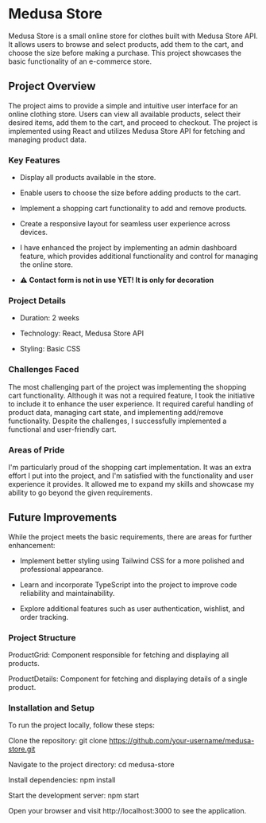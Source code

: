 # Medusa Store

Medusa Store is a small online store for clothes built with Medusa Store API. It allows users to browse and select products, add them to the cart, and choose the size before making a purchase. This project showcases the basic functionality of an e-commerce store.

## Project Overview

The project aims to provide a simple and intuitive user interface for an online clothing store. Users can view all available products, select their desired items, add them to the cart, and proceed to checkout. The project is implemented using React and utilizes Medusa Store API for fetching and managing product data.

### Key Features

* Display all products available in the store.

* Enable users to choose the size before adding products to the cart.

* Implement a shopping cart functionality to add and remove products.

* Create a responsive layout for seamless user experience across devices.

* I have enhanced the project by implementing an admin dashboard feature, which provides additional functionality and control for managing the online store.

* :warning: **Contact form is not in use YET! It is only for decoration**


### Project Details

* Duration: 2 weeks

* Technology: React, Medusa Store API

* Styling: Basic CSS

### Challenges Faced

The most challenging part of the project was implementing the shopping cart functionality. Although it was not a required feature, I took the initiative to include it to enhance the user experience. It required careful handling of product data, managing cart state, and implementing add/remove functionality. Despite the challenges, I successfully implemented a functional and user-friendly cart.

### Areas of Pride

I'm particularly proud of the shopping cart implementation. It was an extra effort I put into the project, and I'm satisfied with the functionality and user experience it provides. It allowed me to expand my skills and showcase my ability to go beyond the given requirements.

## Future Improvements

While the project meets the basic requirements, there are areas for further enhancement:

* Implement better styling using Tailwind CSS for a more polished and professional appearance.

* Learn and incorporate TypeScript into the project to improve code reliability and maintainability.

* Explore additional features such as user authentication, wishlist, and order tracking.

### Project Structure

ProductGrid: Component responsible for fetching and displaying all products.

ProductDetails: Component for fetching and displaying details of a single product.

### Installation and Setup

To run the project locally, follow these steps:

Clone the repository: git clone https://github.com/your-username/medusa-store.git

Navigate to the project directory: cd medusa-store

Install dependencies: npm install

Start the development server: npm start

Open your browser and visit http://localhost:3000 to see the application.

